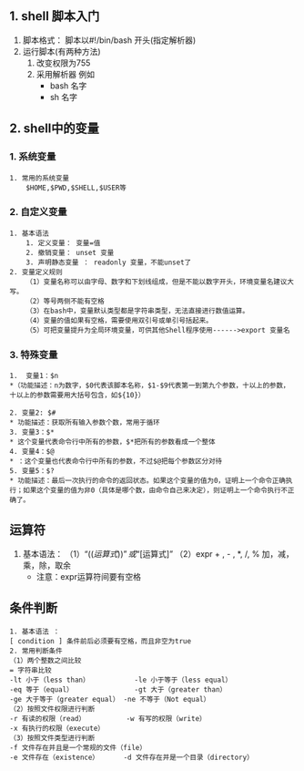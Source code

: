 
## 1. shell 脚本入门
1. 脚本格式：
	脚本以#!/bin/bash 开头(指定解析器)
2. 运行脚本(有两种方法)
	1. 改变权限为755
	2. 采用解析器 例如
		* bash 名字
		* sh   名字
## 2. shell中的变量

### 1. 系统变量
	1. 常用的系统变量
		$HOME,$PWD,$SHELL,$USER等
### 2. 自定义变量
	1. 基本语法
		1. 定义变量： 变量=值
		2. 撤销变量： unset 变量
		3. 声明静态变量 ： readonly 变量，不能unset了
	2. 变量定义规则
		（1）变量名称可以由字母、数字和下划线组成，但是不能以数字开头，环境变量名建议大写。
		（2）等号两侧不能有空格
		（3）在bash中，变量默认类型都是字符串类型，无法直接进行数值运算。
		（4）变量的值如果有空格，需要使用双引号或单引号括起来。
		（5）可把变量提升为全局环境变量，可供其他Shell程序使用------>export 变量名

### 3. 特殊变量 
	1.  变量1：$n
	*（功能描述：n为数字，$0代表该脚本名称，$1-$9代表第一到第九个参数，十以上的参数，十以上的参数需要用大括号包含，如${10}）

	2. 变量2: $#
	* 功能描述：获取所有输入参数个数，常用于循环
	3. 变量3：$*
	* 这个变量代表命令行中所有的参数，$*把所有的参数看成一个整体
	4. 变量4：$@
	* ：这个变量也代表命令行中所有的参数，不过$@把每个参数区分对待
	5. 变量5：$?
	* 功能描述：最后一次执行的命令的返回状态。如果这个变量的值为0，证明上一个命令正确执行；如果这个变量的值为非0（具体是哪个数，由命令自己来决定），则证明上一个命令执行不正确了。

## 运算符
1. 基本语法： 
	（1）“$((运算式))”或“$[运算式]”
	（2）expr  + , - , \*,  /,  %    加，减，乘，除，取余
	 * 注意：expr运算符间要有空格

## 条件判断
	1. 基本语法 ：
	[ condition ] 条件前后必须要有空格，而且非空为true
	2. 常用判断条件
	（1）两个整数之间比较
	= 字符串比较
	-lt 小于（less than）			-le 小于等于（less equal）
	-eq 等于（equal）				-gt 大于（greater than）
	-ge 大于等于（greater equal）	-ne 不等于（Not equal）
	（2）按照文件权限进行判断
	-r 有读的权限（read）			-w 有写的权限（write）
	-x 有执行的权限（execute）
	（3）按照文件类型进行判断
	-f 文件存在并且是一个常规的文件（file）
	-e 文件存在（existence）		-d 文件存在并是一个目录（directory）
	
 
